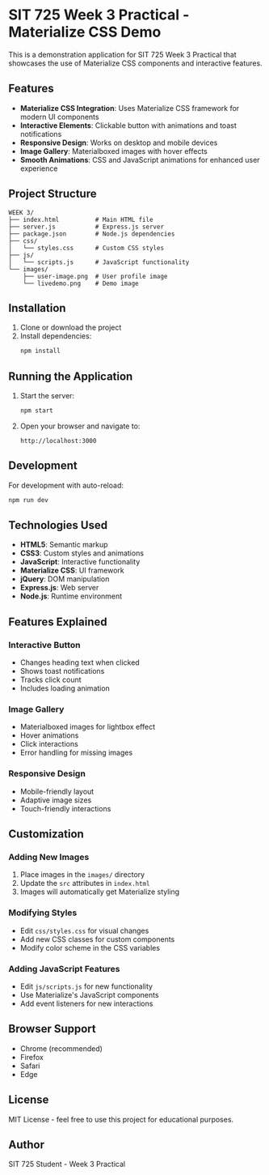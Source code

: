 # SIT 725 Week 3 Practical - Materialize CSS Demo

This is a demonstration application for SIT 725 Week 3 Practical that showcases the use of Materialize CSS components and interactive features.

## Features

- **Materialize CSS Integration**: Uses Materialize CSS framework for modern UI components
- **Interactive Elements**: Clickable button with animations and toast notifications
- **Responsive Design**: Works on desktop and mobile devices
- **Image Gallery**: Materialboxed images with hover effects
- **Smooth Animations**: CSS and JavaScript animations for enhanced user experience

## Project Structure

```
WEEK 3/
├── index.html          # Main HTML file
├── server.js           # Express.js server
├── package.json        # Node.js dependencies
├── css/
│   └── styles.css      # Custom CSS styles
├── js/
│   └── scripts.js      # JavaScript functionality
└── images/
    ├── user-image.png  # User profile image
    └── livedemo.png    # Demo image
```

## Installation

1. Clone or download the project
2. Install dependencies:
   ```bash
   npm install
   ```

## Running the Application

1. Start the server:
   ```bash
   npm start
   ```

2. Open your browser and navigate to:
   ```
   http://localhost:3000
   ```

## Development

For development with auto-reload:
```bash
npm run dev
```

## Technologies Used

- **HTML5**: Semantic markup
- **CSS3**: Custom styles and animations
- **JavaScript**: Interactive functionality
- **Materialize CSS**: UI framework
- **jQuery**: DOM manipulation
- **Express.js**: Web server
- **Node.js**: Runtime environment

## Features Explained

### Interactive Button
- Changes heading text when clicked
- Shows toast notifications
- Tracks click count
- Includes loading animation

### Image Gallery
- Materialboxed images for lightbox effect
- Hover animations
- Click interactions
- Error handling for missing images

### Responsive Design
- Mobile-friendly layout
- Adaptive image sizes
- Touch-friendly interactions

## Customization

### Adding New Images
1. Place images in the `images/` directory
2. Update the `src` attributes in `index.html`
3. Images will automatically get Materialize styling

### Modifying Styles
- Edit `css/styles.css` for visual changes
- Add new CSS classes for custom components
- Modify color scheme in the CSS variables

### Adding JavaScript Features
- Edit `js/scripts.js` for new functionality
- Use Materialize's JavaScript components
- Add event listeners for new interactions

## Browser Support

- Chrome (recommended)
- Firefox
- Safari
- Edge

## License

MIT License - feel free to use this project for educational purposes.

## Author

SIT 725 Student - Week 3 Practical 